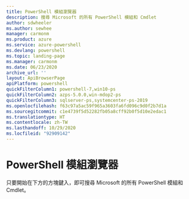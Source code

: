 ```yaml
---
title: PowerShell 模組瀏覽器
description: 搜尋 Microsoft 的所有 PowerShell 模組和 Cmdlet
author: sdwheeler
ms.author: sewhee
manager: carmonm
ms.product: azure
ms.service: azure-powershell
ms.devlang: powershell
ms.topic: landing-page
ms.manager: carmonm
ms.date: 06/23/2020
archive_url: ''
layout: ApiBrowserPage
apiPlatform: powershell
quickFilterColumn1: powershell-7,win10-ps
quickFilterColumn2: azps-5.0.0,win-mdop2-ps
quickFilterColumn3: sqlserver-ps,systemcenter-ps-2019
ms.openlocfilehash: f63c97a5ac59f965a3603fa6fd096c9d0f2b7d1a
ms.sourcegitcommit: c1e4739f5d52282fb05a8cff92b0f5d10e2edac1
ms.translationtype: HT
ms.contentlocale: zh-TW
ms.lasthandoff: 10/29/2020
ms.locfileid: "92909142"
---
```

# <a name="powershell-module-browser"></a>PowerShell 模組瀏覽器

只要開始在下方的方塊鍵入，即可搜尋 Microsoft 的所有 PowerShell 模組和 Cmdlet。
